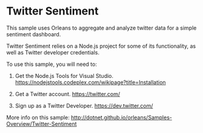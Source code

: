 # Twitter Sentiment #

This sample uses Orleans to aggregate and analyze twitter data for a simple sentiment dashboard.

Twitter Sentiment relies on a Node.js project for some of its functionality, as well as Twitter developer credentials.

To use this sample, you will need to:

1. Get the Node.js Tools for Visual Studio.
   https://nodejstools.codeplex.com/wikipage?title=Installation

2. Get a Twitter account.
   https://twitter.com/

3. Sign up as a Twitter Developer.
   https://dev.twitter.com/

More info on this sample:
http://dotnet.github.io/orleans/Samples-Overview/Twitter-Sentiment
